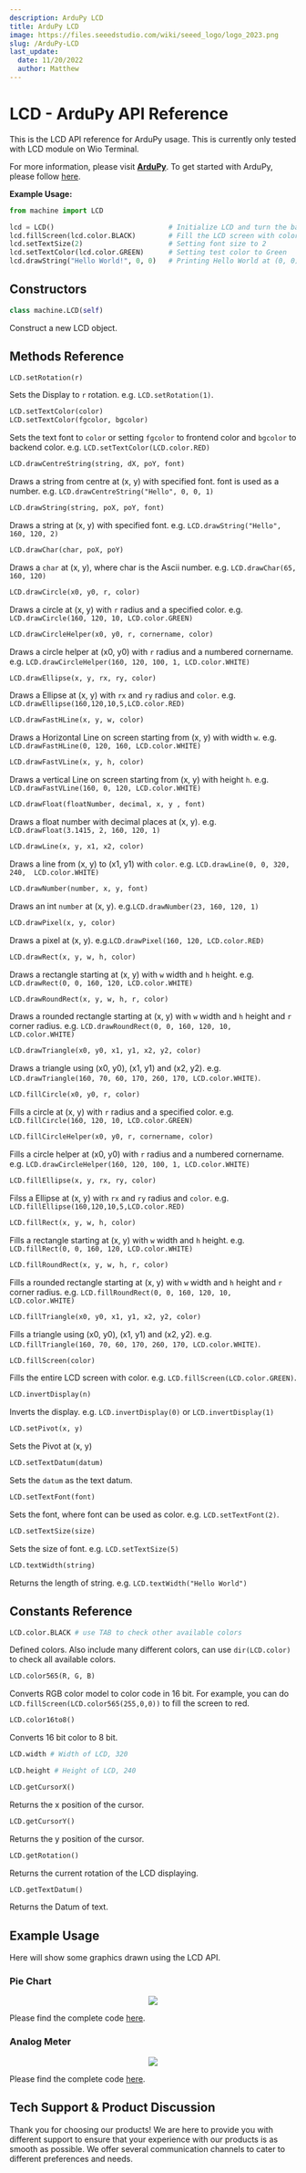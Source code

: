 ```yaml
---
description: ArduPy LCD
title: ArduPy LCD
image: https://files.seeedstudio.com/wiki/seeed_logo/logo_2023.png
slug: /ArduPy-LCD
last_update:
  date: 11/20/2022
  author: Matthew
---
```


# LCD - ArduPy API Reference

This is the LCD API reference for ArduPy usage. This is currently only tested with LCD module on Wio Terminal.

For more information, please visit [**ArduPy**](https://github.com/Seeed-Studio/ArduPy). To get started with ArduPy, please follow [here](https://wiki.seeedstudio.com/Wio-Terminal-ArduPy/).

**Example Usage:**

```py
from machine import LCD

lcd = LCD()                            # Initialize LCD and turn the backlight
lcd.fillScreen(lcd.color.BLACK)        # Fill the LCD screen with color black
lcd.setTextSize(2)                     # Setting font size to 2
lcd.setTextColor(lcd.color.GREEN)      # Setting test color to Green
lcd.drawString("Hello World!", 0, 0)   # Printing Hello World at (0, 0)
```

## Constructors

```py
class machine.LCD(self)
```

Construct a new LCD object.


## Methods Reference

```py
LCD.setRotation(r)
```

Sets the Display  to `r` rotation. e.g. `LCD.setRotation(1)`.

```py
LCD.setTextColor(color)
LCD.setTextColor(fgcolor, bgcolor)
```

Sets the text font to `color` or setting `fgcolor` to frontend color and `bgcolor` to backend color. e.g. `LCD.setTextColor(LCD.color.RED)`

```py
LCD.drawCentreString(string, dX, poY, font)
```

Draws a string from centre at (x, y) with specified font. font is used as a number. e.g. `LCD.drawCentreString("Hello", 0, 0, 1)`

```py
LCD.drawString(string, poX, poY, font)
```

Draws a string at (x, y) with specified font. e.g. `LCD.drawString("Hello", 160, 120, 2)`

```py
LCD.drawChar(char, poX, poY)
```

Draws a `char` at (x, y), where char is the Ascii number. e.g. `LCD.drawChar(65, 160, 120)`

```py
LCD.drawCircle(x0, y0, r, color)
```

Draws a circle at (x, y) with `r` radius and a specified color. e.g. `LCD.drawCircle(160, 120, 10, LCD.color.GREEN)`

```py
LCD.drawCircleHelper(x0, y0, r, cornername, color)
```

Draws a circle helper at (x0, y0) with `r` radius and a numbered cornername. e.g. `LCD.drawCircleHelper(160, 120, 100, 1, LCD.color.WHITE)`

```py
LCD.drawEllipse(x, y, rx, ry, color)
```

Draws a Ellipse at (x, y) with `rx` and `ry` radius and `color`. e.g. `LCD.drawEllipse(160,120,10,5,LCD.color.RED)`

```py
LCD.drawFastHLine(x, y, w, color)
```

Draws a Horizontal Line on screen starting from (x, y) with width `w`. e.g. `LCD.drawFastHLine(0, 120, 160, LCD.color.WHITE)`

```py
LCD.drawFastVLine(x, y, h, color)
```

Draws a vertical Line on screen starting from (x, y) with height `h`. e.g. `LCD.drawFastVLine(160, 0, 120, LCD.color.WHITE)`

```py
LCD.drawFloat(floatNumber, decimal, x, y , font)
```

Draws a float number with decimal places at (x, y). e.g. `LCD.drawFloat(3.1415, 2, 160, 120, 1)`

```py
LCD.drawLine(x, y, x1, x2, color)
```

Draws a line from (x, y) to (x1, y1) with `color`. e.g. `LCD.drawLine(0, 0, 320, 240,  LCD.color.WHITE)`

```py
LCD.drawNumber(number, x, y, font)
```

Draws an int `number` at (x, y). e.g.`LCD.drawNumber(23, 160, 120, 1)`

```py
LCD.drawPixel(x, y, color)
```

Draws a pixel at (x, y). e.g.`LCD.drawPixel(160, 120, LCD.color.RED)`

```py
LCD.drawRect(x, y, w, h, color)
```

Draws a rectangle starting at (x, y) with `w` width and `h` height. e.g. `LCD.drawRect(0, 0, 160, 120, LCD.color.WHITE)`

```py
LCD.drawRoundRect(x, y, w, h, r, color)
```

Draws a rounded rectangle starting at (x, y) with `w` width and `h` height and `r` corner radius. e.g. `LCD.drawRoundRect(0, 0, 160, 120, 10, LCD.color.WHITE)`

```py
LCD.drawTriangle(x0, y0, x1, y1, x2, y2, color)
```

Draws a triangle using (x0, y0), (x1, y1) and (x2, y2). e.g. `LCD.drawTriangle(160, 70, 60, 170, 260, 170, LCD.color.WHITE)`.

```py
LCD.fillCircle(x0, y0, r, color)
```

Fills a circle at (x, y) with `r` radius and a specified color. e.g. `LCD.fillCircle(160, 120, 10, LCD.color.GREEN)`

```py
LCD.fillCircleHelper(x0, y0, r, cornername, color)
```

Fills a circle helper at (x0, y0) with `r` radius and a numbered cornername. e.g. `LCD.drawCircleHelper(160, 120, 100, 1, LCD.color.WHITE)`

```py
LCD.fillEllipse(x, y, rx, ry, color)
```

Filss a Ellipse at (x, y) with `rx` and `ry` radius and `color`. e.g. `LCD.fillEllipse(160,120,10,5,LCD.color.RED)`

```py
LCD.fillRect(x, y, w, h, color)
```

Fills a rectangle starting at (x, y) with `w` width and `h` height. e.g. `LCD.fillRect(0, 0, 160, 120, LCD.color.WHITE)`

```py
LCD.fillRoundRect(x, y, w, h, r, color)
```

Fills a rounded rectangle starting at (x, y) with `w` width and `h` height and `r` corner radius. e.g. `LCD.fillRoundRect(0, 0, 160, 120, 10, LCD.color.WHITE)`

```py
LCD.fillTriangle(x0, y0, x1, y1, x2, y2, color)
```

Fills a triangle using (x0, y0), (x1, y1) and (x2, y2). e.g. `LCD.fillTriangle(160, 70, 60, 170, 260, 170, LCD.color.WHITE)`.

```py
LCD.fillScreen(color)
```

Fills the entire LCD screen with color. e.g. `LCD.fillScreen(LCD.color.GREEN)`.

```py
LCD.invertDisplay(n)
```

Inverts the display. e.g. `LCD.invertDisplay(0)` or `LCD.invertDisplay(1)`

```py
LCD.setPivot(x, y)
```

Sets the Pivot at (x, y)

```py
LCD.setTextDatum(datum)
```

Sets the `datum` as the text datum.

```py
LCD.setTextFont(font)
```

Sets the font, where font can be used as color. e.g. `LCD.setTextFont(2)`.

```py
LCD.setTextSize(size)
```

Sets the size of font. e.g. `LCD.setTextSize(5)`

```py
LCD.textWidth(string)
```

Returns the length of string. e.g. `LCD.textWidth("Hello World")`

## Constants Reference

```py
LCD.color.BLACK # use TAB to check other available colors
```

Defined colors. Also include many different colors, can use `dir(LCD.color)` to check all available colors.

```py
LCD.color565(R, G, B)
```

Converts RGB color model to color code in 16 bit. For example, you can do `LCD.fillScreen(LCD.color565(255,0,0))` to fill the screen to red.

```py
LCD.color16to8()
```

Converts 16 bit color to 8 bit.

```py
LCD.width # Width of LCD, 320
```

```py
LCD.height # Height of LCD, 240
```

```py
LCD.getCursorX()
```

Returns the x position of the cursor.

```py
LCD.getCursorY()
```

Returns the y position of the cursor.

```py
LCD.getRotation()
```

Returns the current rotation of the LCD displaying.

```py
LCD.getTextDatum()
```

Returns the Datum of text.

## Example Usage

Here will show some graphics drawn using the LCD API.

### Pie Chart

<div align="center"><img src="https://blog.seeedstudio.com/wp-content/uploads/2020/06/Piechart-1-2.gif" /></div>


Please find the complete code [here](https://www.seeedstudio.com/blog/2020/06/17/piechart-and-meters-reading-using-wio-terminal-and-ardupy/).

### Analog Meter

<div align="center"><img src="https://blog.seeedstudio.com/wp-content/uploads/2020/06/Meter.gif" /></div>

Please find the complete code [here](https://www.seeedstudio.com/blog/2020/06/17/piechart-and-meters-reading-using-wio-terminal-and-ardupy/).

## Tech Support & Product Discussion

Thank you for choosing our products! We are here to provide you with different support to ensure that your experience with our products is as smooth as possible. We offer several communication channels to cater to different preferences and needs.

<div class="button_tech_support_container">
<a href="https://forum.seeedstudio.com/" class="button_forum"></a> 
<a href="https://www.seeedstudio.com/contacts" class="button_email"></a>
</div>

<div class="button_tech_support_container">
<a href="https://discord.gg/eWkprNDMU7" class="button_discord"></a> 
<a href="https://github.com/Seeed-Studio/wiki-documents/discussions/69" class="button_discussion"></a>
</div>
